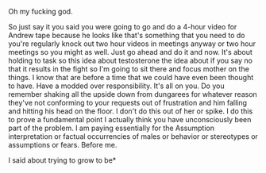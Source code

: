 Oh my fucking god.

 So just say it you said you were going to go and do a 4-hour video for Andrew tape because he looks like that's something that you need to do you're regularly knock out two hour videos in meetings anyway or two hour meetings so you might as well. Just go ahead and do it and now. It's about holding to task so this idea about testosterone the idea about if you say no that it results in the fight so I'm going to sit there and focus mother on the things. I know that are before a time that we could have even been thought to have. Have a modded over responsibility. It's all on you. Do you remember shaking all the upside down from dungarees for whatever reason they've not conforming to your requests out of frustration and him falling and hitting his head on the floor. I don't do this out of her or spike. I do this to prove a fundamental point I actually think you have unconsciously been part of the problem. I am paying essentially for the Assumption interpretation or factual occurrencies of males or behavior or stereotypes or assumptions or fears. Before me.

I said about trying to grow to be*